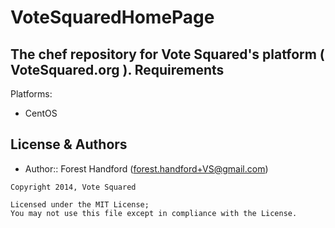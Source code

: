 VoteSquaredHomePage
===================

The chef repository for Vote Squared's platform ( VoteSquared.org ).
Requirements
------------
Platforms:
- CentOS

License & Authors
-----------------
- Author:: Forest Handford (forest.handford+VS@gmail.com)

```text
Copyright 2014, Vote Squared

Licensed under the MIT License;
You may not use this file except in compliance with the License.

